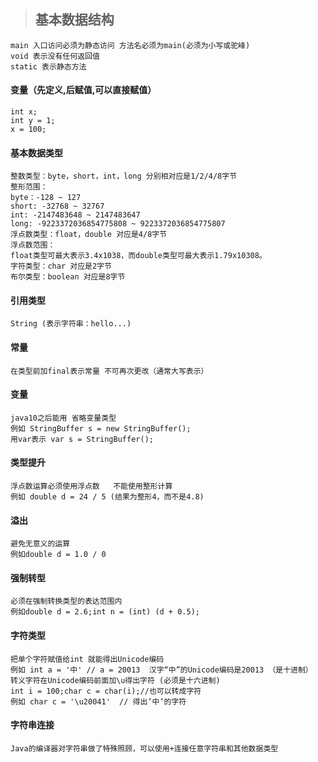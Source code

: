 > ## 基本数据结构
```public 访问修饰符 允许访问  
main 入口访问必须为静态访问 方法名必须为main(必须为小写或驼峰)  
void 表示没有任何返回值
static 表示静态方法
```
#### 变量（先定义,后赋值,可以直接赋值）
```
int x;
int y = 1;
x = 100;
```
#### 基本数据类型
```
整数类型：byte，short，int，long 分别相对应是1/2/4/8字节
整形范围： 
byte：-128 ~ 127 
short: -32768 ~ 32767 
int: -2147483648 ~ 2147483647 
long: -9223372036854775808 ~ 9223372036854775807
浮点数类型：float，double 对应是4/8字节
浮点数范围：
float类型可最大表示3.4x1038，而double类型可最大表示1.79x10308。
字符类型：char 对应是2字节
布尔类型：boolean 对应是8字节
```
#### 引用类型
```
String (表示字符串：hello...)
```
#### 常量
```
在类型前加final表示常量 不可再次更改（通常大写表示）
```
#### 变量
```
java10之后能用 省略变量类型 
例如 StringBuffer s = new StringBuffer(); 
用var表示 var s = StringBuffer(); 
```
#### 类型提升
```
浮点数运算必须使用浮点数   不能使用整形计算
例如 double d = 24 / 5 (结果为整形4，而不是4.8)
```
#### 溢出
```
避免无意义的运算
例如double d = 1.0 / 0
```
#### 强制转型
```
必须在强制转换类型的表达范围内
例如double d = 2.6;int n = (int) (d + 0.5);
```
#### 字符类型
```
把单个字符赋值给int 就能得出Unicode编码
例如 int a = '中' // a = 20013  汉字“中”的Unicode编码是20013 （是十进制） 
转义字符在Unicode编码前面加\u得出字符 (必须是十六进制)
int i = 100;char c = char(i);//也可以转成字符
例如 char c = '\u20041'  // 得出’中‘的字符

```
#### 字符串连接
```
Java的编译器对字符串做了特殊照顾，可以使用+连接任意字符串和其他数据类型
```